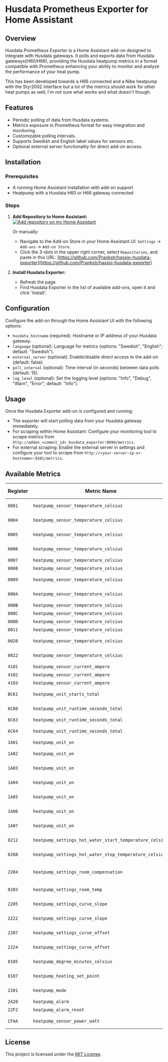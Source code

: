 # Husdata Prometheus Exporter for Home Assistant

## Overview
Husdata Prometheus Exporter is a Home Assistant add-on designed to integrate with Husdata gateways. It polls and exports data from Husdata gateways(H60/H66), providing the Husdata heatpump metrics in a format compatible with Prometheus enhancing your ability to monitor and analyze the performance of your heat pump. 

This has been developed towards a H66 connected and a Nibe heatpump with the Styr2002 interface but a lot of the metrics should work for other heat pumps as well, I'm not sure what works and what doesn't though.

## Features
- Periodic polling of data from Husdata systems.
- Metrics exposure in Prometheus format for easy integration and monitoring.
- Customizable polling intervals.
- Supports Swedish and English label values for sensors etc.
- Optional external server functionality for direct add-on access.

## Installation

### Prerequisites
- A running Home Assistant installation with add-on support
- Heatpump with a Husdata H60 or H66 gateway connected

### Steps
1. **Add Repository to Home Assistant:**
   [![Add repository on my Home Assistant](https://my.home-assistant.io/badges/supervisor_add_addon_repository.svg)](https://my.home-assistant.io/redirect/supervisor_add_addon_repository/?repository_url=https%3A%2F%2Fgithub.com%2FPrankstr%2Fhassio-husdata-exporter) 

    Or manually:
   - Navigate to the Add-on Store in your Home Assistant UI: `Settings` -> `Add-ons` -> `Add-on Store`.
   - Click the 3-dots in the upper right corner, select `Repositories`, and paste in this URL: [https://github.com/Prankstr/hassio-husdata-exporter](https://github.com/Prankstr/hassio-husdata-exporter)

2. **Install Husdata Exporter:**
   - Refresh the page
   - Find Husdata Exporter in the list of available add-ons, open it and click 'Install'.

## Configuration
Configure the add-on through the Home Assistant UI with the following options:
- `husdata_hostname` (required): Hostname or IP address of your Husdata gateway.
- `language` (optional): Language for metrics (options: "Swedish", "English"; default: "Swedish").
- `external_server` (optional): Enable/disable direct access to the add-on (default: false).
- `poll_interval` (optional): Time interval (in seconds) between data polls (default: 15).
- `log_level` (optional): Set the logging level (options: "Info", "Debug", "Warn", "Error"; default: "Info").

## Usage
Once the Husdata Exporter add-on is configured and running:
- The exporter will start polling data from your Husdata gateway immediately.
- For scraping within Home Assistant: Configure your monitoring tool to scrape metrics from `http://addon_<commit_id>_husdata_exporter:8099/metrics`.
- For external scraping: Enable the external server in settings and configure your tool to scrape from `http://<your-server-ip-or-hostname>:9101/metrics`.

## Available Metrics

| Register  | Metric Name                                       | Label (Swedish)          | Label (English)          |
|-----------|---------------------------------------------------|--------------------------|--------------------------|
| `0001`    | `heatpump_sensor_temperature_celsius`             | Returledning             | Radiator Return          |
| `0004`    | `heatpump_sensor_temperature_celsius`             | Framledning              | Heat Carrier Forward     |
| `0005`    | `heatpump_sensor_temperature_celsius`             | Köldbärare In            | Brine In Condensor       |
| `0006`    | `heatpump_sensor_temperature_celsius`             | Köldbärare Ut            | Brine Out Evaporator     |
| `0007`    | `heatpump_sensor_temperature_celsius`             | Ute                      | Outdoor                  |
| `0008`    | `heatpump_sensor_temperature_celsius`             | Rum                      | Indoor                   |
| `0009`    | `heatpump_sensor_temperature_celsius`             | Varmvatten Topp          | Warm Water Top           |
| `000A`    | `heatpump_sensor_temperature_celsius`             | Varmvatten Mantel        | Warm Water Mid           |
| `000B`    | `heatpump_sensor_temperature_celsius`             | Hetgas                   | Hot Gas                  |
| `000C`    | `heatpump_sensor_temperature_celsius`             | Suggas                   | Suction Gas              |
| `000D`    | `heatpump_sensor_temperature_celsius`             | Vätskeledning            | Liquid Flow              |
| `0011`    | `heatpump_sensor_temperature_celsius`             | Pool                     | Pool                     |
| `0020`    | `heatpump_sensor_temperature_celsius`             | Framledning 2            | Radiator Forward 2       |
| `0022`    | `heatpump_sensor_temperature_celsius`             | Returledning 2           | Radiator Return 2        |
| `4101`    | `heatpump_sensor_current_ampere`                  | Ström L1                 | Load L1                  |
| `4102`    | `heatpump_sensor_current_ampere`                  | Ström L2                 | Load L2                  |
| `4103`    | `heatpump_sensor_current_ampere`                  | Ström L3                 | Load L3                  |
| `BC61`    | `heatpump_unit_starts_total`                      | Kompressorstarter        | Compressor Starts        |
| `6C60`    | `heatpump_unit_runtime_seconds_total`             | Kompressortimmar         | Compressor Runtime       |
| `6C63`    | `heatpump_unit_runtime_seconds_total`             | Tillskottstimmar         | Aux Runtime              |
| `6C64`    | `heatpump_unit_runtime_seconds_total`             | Varmvattentimmar         | Warm Water Runtime       |
| `1A01`    | `heatpump_unit_on`                                | Kompressor               | Compressor               |
| `1A02`    | `heatpump_unit_on`                                | Tillskott Steg I         | Add Heat Step 1          |
| `1A03`    | `heatpump_unit_on`                                | Tillskott Steg II        | Add Heat Step 2          |
| `1A04`    | `heatpump_unit_on`                                | Värmebärarpump           | Pump Heat Circuit        |
| `1A05`    | `heatpump_unit_on`                                | Köldbärarpump            | Pump Cold Circuit        |
| `1A06`    | `heatpump_unit_on`                                | Cirkulationspump         | Pump Radiator            |
| `1A07`    | `heatpump_unit_on`                                | Varmvattenladdning       | Switch Valve 1           |
| `0212`    | `heatpump_settings_hot_water_start_temperature_celsius` | Varmvatten Start     | Hot Water Start Temp     |
| `0208`    | `heatpump_settings_hot_water_stop_temperature_celsius`  | Varmvatten Stop      | Hot Water Stop Temp      |
| `2204`    | `heatpump_settings_room_compensation`            | Rumskompensering         | Room Sensor Influence    |
| `0203`    | `heatpump_settings_room_temp`                    | Rumstemp                 | Room Temp Setpoint       |
| `2205`    | `heatpump_settings_curve_slope`                   | Kurvlutning              | Heat Set 1 CurveL        |
| `2222`    | `heatpump_settings_curve_slope`                   | Kurvlutning 2            | Heat Set 1 CurveL2       |
| `2207`    | `heatpump_settings_curve_offset`                  | Förskjutning värmekurva  | Heat Set 3 Parallel      |
| `2224`    | `heatpump_settings_curve_offset`                  | Förskjutning värmekurva 2| Heat Set 3 Parall2       |
| `8105`    | `heatpump_degree_minutes_celsius`                 | Gradminuter              | Degree Min Integral      |
| `0107`    | `heatpump_heating_set_point`                      | Börvärde                 | Heating Setpoint         |
| `2201`    | `heatpump_mode`                                   | Läge                     | Operating Mode           |
| `2A20`    | `heatpump_alarm`                                  | Alarm                    | Alarm                    |
| `22F2`    | `heatpump_alarm_reset`                            | Alarm Reset              | Alarm Reset              |
| `CFAA`    | `heatpump_sensor_power_watt`                      | Effekt                   | Power Consumption        |

## License
This project is licensed under the [MIT License](LICENSE).
